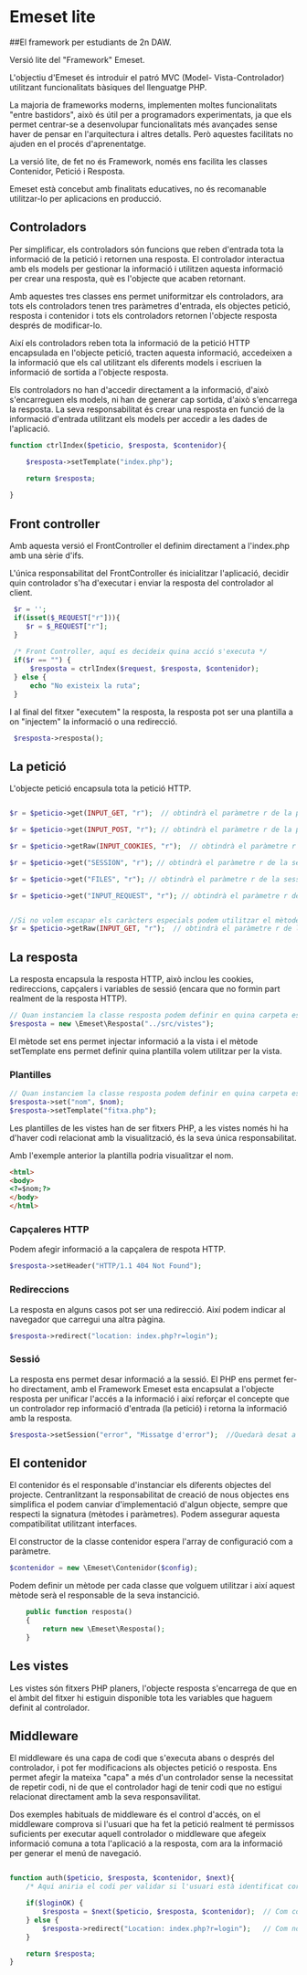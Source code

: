 # Emeset lite

##El framework per estudiants de 2n DAW.

Versió lite del "Framework" Emeset. 

L'objectiu d'Emeset és introduir el patró MVC (Model- Vista-Controlador) utilitzant funcionalitats bàsiques del llenguatge PHP.

La majoria de frameworks moderns, implementen moltes funcionalitats "entre bastidors", això és útil per a programadors experimentats, ja que els permet centrar-se a desenvolupar funcionalitats més avançades sense haver de pensar en l'arquitectura i altres detalls. Però aquestes facilitats no ajuden en el procés d'aprenentatge.

La versió lite, de fet no és Framework, només ens facilita les classes Contenidor, Petició i Resposta.

Emeset està concebut amb finalitats educatives, no és recomanable utilitzar-lo per aplicacions en producció.

## Controladors

Per simplificar, els controladors són funcions que reben d'entrada tota la informació de la petició i retornen una resposta. El controlador interactua amb els models per gestionar la informació i utilitzen aquesta informació per crear una resposta, què es l'objecte que acaben retornant.

Amb aquestes tres classes ens permet uniformitzar els controladors, ara tots els controladors tenen tres paràmetres d'entrada, els objectes petició, resposta i contenidor i tots els controladors retornen l'objecte resposta després de modificar-lo.

Així els controladors reben tota la informació de la petició HTTP encapsulada en l'objecte petició, tracten aquesta informació, accedeixen a la informació que els cal utilitzant els diferents models i escriuen la informació de sortida a l'objecte resposta.

Els controladors no han d'accedir directament a la informació, d'això s'encarreguen els models, ni han de generar cap sortida, d'això s'encarrega la resposta. La seva responsabilitat és crear una resposta en funció de la informació d'entrada utilitzant els models per accedir a les dades de l'aplicació.

```php
function ctrlIndex($peticio, $resposta, $contenidor){

    $resposta->setTemplate("index.php");

    return $resposta;
    
} 
```

## Front controller

Amb aquesta versió el FrontController el definim directament a l'index.php amb una sèrie d'ifs.

L'única responsabilitat del FrontController és inicialitzar l'aplicació, decidir quin controlador s'ha d'executar i enviar la resposta del controlador al client.


```php
 $r = '';
 if(isset($_REQUEST["r"])){
    $r = $_REQUEST["r"];
 }
 
 /* Front Controller, aquí es decideix quina acció s'executa */
 if($r == "") {
     $resposta = ctrlIndex($request, $resposta, $contenidor);
 } else {
     echo "No existeix la ruta";
 }
 ```

I al final del fitxer "executem" la resposta,  la resposta pot ser una plantilla a on "injectem" la informació o una redirecció.


```php
 $resposta->resposta();

```

## La petició

L'objecte petició encapsula tota la petició HTTP.

```php

$r = $peticio->get(INPUT_GET, "r");  // obtindrà el paràmetre r de la petició GET i escaparà els caràcters especials.

$r = $peticio->get(INPUT_POST, "r"); // obtindrà el paràmetre r de la petició POST i escaparà els caràcters especials.

$r = $peticio->getRaw(INPUT_COOKIES, "r");  // obtindrà el paràmetre r de la petició GET.

$r = $peticio->get("SESSION", "r"); // obtindrà el paràmetre r de la sessió i escaparà els caràcters especials.

$r = $peticio->get("FILES", "r"); // obtindrà el paràmetre r de la sessió i escaparà els caràcters especials.

$r = $peticio->get("INPUT_REQUEST", "r"); // obtindrà el paràmetre r de la sessió i escaparà els caràcters especials.


//Si no volem escapar els caràcters especials podem utilitzar el mètode getRaw();
$r = $peticio->getRaw(INPUT_GET, "r");  // obtindrà el paràmetre r de la petició GET.
```

## La resposta

La resposta encapsula la resposta HTTP,  això inclou les cookies, redireccions, capçalers i variables de sessió (encara que no formin part realment de la resposta HTTP).

```php
// Quan instanciem la classe resposta podem definir en quina carpeta estan les plantilles, per defecte busca a ../src/views/
$resposta = new \Emeset\Resposta("../src/vistes");
```

El mètode set ens permet injectar informació a la vista i el mètode setTemplate ens permet definir quina plantilla volem utilitzar per la vista.

### Plantilles

```php
// Quan instanciem la classe resposta podem definir en quina carpeta estan les plantilles, per defecte busca a ../src/views/
$resposta->set("nom", $nom);
$resposta->setTemplate("fitxa.php");
```

Les plantilles de les vistes han de ser fitxers PHP, a les vistes només hi ha d'haver codi relacionat amb la visualització, és la seva única responsabilitat.

Amb l'exemple anterior la plantilla podria visualitzar el nom.

```html
<html>
<body>
<?=$nom;?>
</body>
</html>
```

### Capçaleres HTTP

Podem afegir informació a la capçalera de respota HTTP.

```php
$resposta->setHeader("HTTP/1.1 404 Not Found");
```

### Redireccions

La resposta en alguns casos pot ser una redirecció. Així podem indicar al navegador que carregui una altra pàgina.

```php
$resposta->redirect("location: index.php?r=login");
```

### Sessió

La resposta ens permet desar informació a la sessió. El PHP ens permet fer-ho directament, amb el Framework Emeset esta encapsulat a l'objecte resposta per unificar l'accés a la informació i així reforçar el concepte que un controlador rep informació d'entrada (la petició) i retorna la informació amb la resposta.

```php
$resposta->setSession("error", "Missatge d'error");  //Quedarà desat a la sessió i podrem consultar en les pròximes consultes.
```


## El contenidor

El contenidor és el responsable d'instanciar els diferents objectes del projecte. Centranlitzant la responsabilitat de creació de nous objectes ens simplifica el podem canviar d'implementació d'algun objecte, sempre que respecti la signatura (mètodes i paràmetres). Podem assegurar aquesta compatibilitat utilitzant interfaces.

El constructor de la classe contenidor espera l'array de configuració com a paràmetre.
```php
$contenidor = new \Emeset\Contenidor($config);
```

Podem definir un mètode per cada classe que volguem utilitzar i així aquest mètode serà el responsable de la seva instancició.

```php
    public function resposta()
    {
        return new \Emeset\Resposta();
    }
```

## Les vistes

Les vistes són fitxers PHP planers, l'objecte resposta s'encarrega de que en el àmbit del fitxer hi estiguin disponible tota les variables que haguem definit al controlador.


## Middleware

El middleware és una capa de codi que s'executa abans o després del controlador,  i pot fer modificacions als objectes petició o resposta. Ens permet afegir la mateixa "capa" a més d'un controlador sense la necessitat de repetir codi, ni de que el controlador hagi de tenir codi que no estigui relacionat directament amb la seva responsavilitat.

Dos exemples habituals de middleware és el control d'accés, on el middleware comprova si l'usuari que ha fet la petició realment té permissos suficients per executar aquell controlador o middleware que afegeix informació comuna a tota l'aplicació a la resposta,  com ara la informació per generar el menú de navegació.


```php

function auth($peticio, $resposta, $contenidor, $next){
    /* Aqui aniria el codi per validar si l'usuari està identificat correctament. */

    if($loginOK) {
        $resposta = $next($peticio, $resposta, $contenidor);  // Com compleix les condicions  executem el controlador.
    } else {
        $resposta->redirect("Location: index.php?r=login");   // Com no les compleix, aquí redirigim a la ruta definida per aquest cas.  
    }

    return $resposta;
}

```

